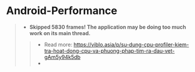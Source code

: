 # Android-Performance
> - **Skipped 5830 frames!  The application may be doing too much work on its main thread.**
>> - Read more: https://viblo.asia/p/su-dung-cpu-profiler-kiem-tra-hoat-dong-cpu-va-phuong-phap-tim-ra-dau-vet-gAm5y94k5db
>> - 

